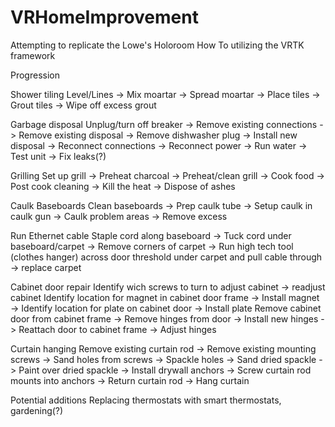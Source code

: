 # VRHomeImprovement
Attempting to replicate the Lowe's Holoroom How To utilizing the VRTK framework



Progression

Shower tiling
  Level/Lines -> Mix moartar -> Spread moartar -> Place tiles -> Grout tiles -> Wipe off excess grout

Garbage disposal
  Unplug/turn off breaker -> Remove existing connections -> Remove existing disposal -> Remove dishwasher plug -> Install new disposal -> Reconnect connections -> Reconnect power -> Run water -> Test unit -> Fix leaks(?)

Grilling
  Set up grill -> Preheat charcoal -> Preheat/clean grill -> Cook food -> Post cook cleaning -> Kill the heat -> Dispose of ashes
  
Caulk Baseboards
  Clean baseboards -> Prep caulk tube -> Setup caulk in caulk gun -> Caulk problem areas -> Remove excess
  
Run Ethernet cable
  Staple cord along baseboard -> Tuck cord under baseboard/carpet -> Remove corners of carpet -> Run high tech tool (clothes hanger) across door threshold under carpet and pull cable through -> replace carpet
  
Cabinet door repair
  Identify wich screws to turn to adjust cabinet -> readjust cabinet
  Identify location for magnet in cabinet door frame -> Install magnet -> Identify location for plate on cabinet door -> Install plate
  Remove cabinet door from cabinet frame -> Remove hinges from door -> Install new hinges -> Reattach door to cabinet frame -> Adjust hinges
  
Curtain hanging
  Remove existing curtain rod -> Remove existing mounting screws -> Sand holes from screws -> Spackle holes -> Sand dried spackle ->  Paint over dried spackle -> Install drywall anchors -> Screw curtain rod mounts into anchors -> Return curtain rod -> Hang curtain
  
  
 Potential additions
  Replacing thermostats with smart thermostats, gardening(?)
